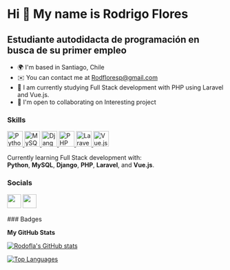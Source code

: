 Hi 👋 My name is Rodrigo Flores
===============================

Estudiante autodidacta de programación en busca de su primer empleo
------------------------------------------------------------------

* 🌍  I'm based in Santiago, Chile
* ✉️  You can contact me at [Rodfloresp@gmail.com](mailto:Rodfloresp@gmail.com)
* 🧠  I am currently studying Full Stack development with PHP using Laravel and Vue.js.
* 🤝  I'm open to collaborating on Interesting project

### Skills

<p align="left">
  <a href="https://www.python.org/" target="_blank" rel="noreferrer">
    <img src="https://raw.githubusercontent.com/danielcranney/readme-generator/main/public/icons/skills/python-colored.svg" width="36" height="36" alt="Python" />
  </a>
  <a href="https://www.mysql.com/" target="_blank" rel="noreferrer">
    <img src="https://raw.githubusercontent.com/danielcranney/readme-generator/main/public/icons/skills/mysql-colored.svg" width="36" height="36" alt="MySQL" />
  </a>
  <a href="https://www.djangoproject.com/" target="_blank" rel="noreferrer">
    <img src="https://raw.githubusercontent.com/danielcranney/readme-generator/main/public/icons/skills/django-colored.svg" width="36" height="36" alt="Django" />
  </a>
  <a href="https://www.php.net/" target="_blank" rel="noreferrer">
    <img src="[URL_DEL_ICONO_PHP](https://raw.githubusercontent.com/danielcranney/readme-generator/main/public/icons/skills/php-colored.svg)" width="36" height="36" alt="PHP" />
  </a>
  <a href="https://laravel.com/" target="_blank" rel="noreferrer">
    <img src="[URL_DEL_ICONO_LARAVEL](https://raw.githubusercontent.com/danielcranney/readme-generator/main/public/icons/skills/laravel-colored.svg)" width="36" height="36" alt="Laravel" />
  </a>
  <a href="https://vuejs.org/" target="_blank" rel="noreferrer">
    <img src="[URL_DEL_ICONO_VUE](https://raw.githubusercontent.com/danielcranney/readme-generator/main/public/icons/skills/vue-colored.svg)" width="36" height="36" alt="Vue.js" />
  </a>
</p>

<p align="left">
  Currently learning Full Stack development with:
  <br>
  <strong>Python</strong>, <strong>MySQL</strong>, <strong>Django</strong>, <strong>PHP</strong>, <strong>Laravel</strong>, and <strong>Vue.js</strong>.
</p>

### Socials

<p align="left"> <a href="https://www.github.com/Rodofla" target="_blank" rel="noreferrer"><img src="https://raw.githubusercontent.com/danielcranney/readme-generator/main/public/icons/socials/github.svg" width="32" height="32" /></a> <a href="https://www.linkedin.com/in//rodofla/" target="_blank" rel="noreferrer"><img src="https://raw.githubusercontent.com/danielcranney/readme-generator/main/public/icons/socials/linkedin.svg" width="32" height="32" /></a></p>
### Badges

<b>My GitHub Stats</b>

<a href="http://www.github.com/Rodofla"><img src="https://github-readme-stats.vercel.app/api?username=Rodofla&show_icons=true&hide=&count_private=true&title_color=0891b2&text_color=ffffff&icon_color=0891b2&bg_color=181824&hide_border=true&show_icons=true" alt="Rodofla's GitHub stats" /></a>

<a href="https://github.com/Rodofla" align="left"><img src="https://github-readme-stats.vercel.app/api/top-langs/?username=Rodofla&langs_count=10&title_color=0891b2&text_color=ffffff&icon_color=0891b2&bg_color=181824&hide_border=true&locale=en&custom_title=Top%20%Languages" alt="Top Languages" /></a>
